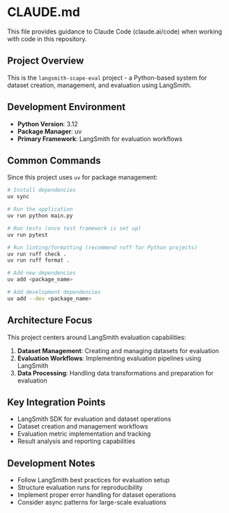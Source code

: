 # CLAUDE.md

This file provides guidance to Claude Code (claude.ai/code) when working with code in this repository.

## Project Overview

This is the `langsmith-scape-eval` project - a Python-based system for dataset creation, management, and evaluation using LangSmith.

## Development Environment

- **Python Version**: 3.12
- **Package Manager**: uv
- **Primary Framework**: LangSmith for evaluation workflows

## Common Commands

Since this project uses `uv` for package management:

```bash
# Install dependencies
uv sync

# Run the application
uv run python main.py

# Run tests (once test framework is set up)
uv run pytest

# Run linting/formatting (recommend ruff for Python projects)
uv run ruff check .
uv run ruff format .

# Add new dependencies
uv add <package_name>

# Add development dependencies
uv add --dev <package_name>
```

## Architecture Focus

This project centers around LangSmith evaluation capabilities:

1. **Dataset Management**: Creating and managing datasets for evaluation
2. **Evaluation Workflows**: Implementing evaluation pipelines using LangSmith
3. **Data Processing**: Handling data transformations and preparation for evaluation

## Key Integration Points

- LangSmith SDK for evaluation and dataset operations
- Dataset creation and management workflows
- Evaluation metric implementation and tracking
- Result analysis and reporting capabilities

## Development Notes

- Follow LangSmith best practices for evaluation setup
- Structure evaluation runs for reproducibility
- Implement proper error handling for dataset operations
- Consider async patterns for large-scale evaluations